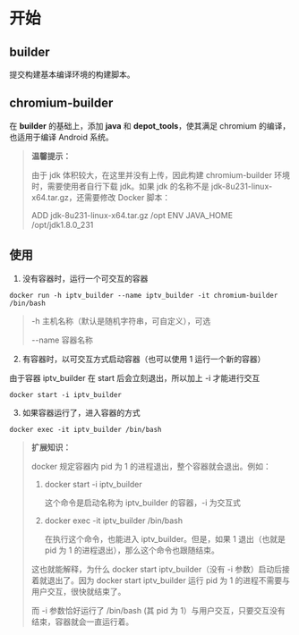 # 开始



## builder

提交构建基本编译环境的构建脚本。



## chromium-builder

在 **builder** 的基础上，添加 **java** 和 **depot_tools**，使其满足 chromium 的编译，也适用于编译 Android 系统。

> **温馨提示：**
>
> 由于 jdk 体积较大，在这里并没有上传，因此构建 chromium-builder 环境时，需要使用者自行下载 jdk。如果 jdk 的名称不是 jdk-8u231-linux-x64.tar.gz，还需要修改 Docker 脚本：
>
> ADD jdk-8u231-linux-x64.tar.gz /opt
> ENV JAVA_HOME /opt/jdk1.8.0_231



## 使用

1. 没有容器时，运行一个可交互的容器

  ```shell
  docker run -h iptv_builder --name iptv_builder -it chromium-builder /bin/bash
  ```

  >-h 主机名称（默认是随机字符串，可自定义），可选
  >
  >--name 容器名称

2. 有容器时，以可交互方式启动容器（也可以使用 1 运行一个新的容器）

  由于容器 iptv_builder 在 start 后会立刻退出，所以加上 -i 才能进行交互

  ```shell
  docker start -i iptv_builder
  ```

3. 如果容器运行了，进入容器的方式

  ```shell
  docker exec -it iptv_builder /bin/bash
  ```



> **扩展知识：**
>
> docker 规定容器内 pid 为 1 的进程退出，整个容器就会退出。例如：
>
> 1. docker start -i iptv_builder
>
>    这个命令是启动名称为 iptv_builder 的容器，-i 为交互式
>
> 2. docker exec -it iptv_builder /bin/bash
>
>    在执行这个命令，也能进入 iptv_builder。但是，如果 1 退出（也就是 pid 为 1 的进程退出），那么这个命令也跟随结束。
>
> 这也就能解释，为什么 docker start iptv_builder（没有 -i 参数）启动后接着就退出了。因为 docker start iptv_builder 运行 pid 为 1 的进程不需要与用户交互，很快就结束了。
>
> 而 -i 参数恰好运行了 /bin/bash (其 pid 为 1）与用户交互，只要交互没有结束，容器就会一直运行着。